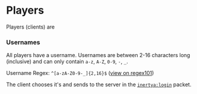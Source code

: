 # Players

Players (clients) are 


### Usernames
All players have a username.
Usernames are between 2-16 characters long (inclusive) and can only contain
`a-z`, `A-Z`, `0-9`, `-`, `_`.

Username Regex: `^[a-zA-Z0-9-_]{2,16}$` ([view on regex101][regex])

The client chooses it's and sends to the server in the [`inertya:login`][login]
packet.

[regex]: https://regex101.com/?regex=^[a-zA-Z0-9-_]{2,16}$&testString=Sky9
[login]: typedefs/message/login.md
